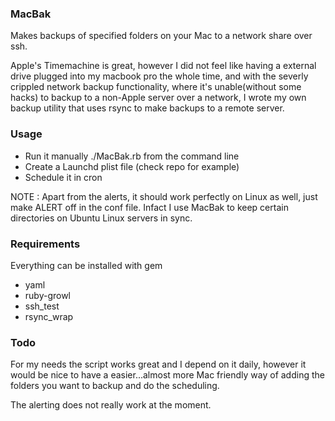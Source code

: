 ### MacBak

Makes backups of specified folders on your Mac to a network share over
ssh.

Apple's Timemachine is great, however I did not feel like having a
external drive plugged into my macbook pro the whole time, and with the
severly crippled network backup functionality, where it's unable(without
some hacks) to backup to a non-Apple server over a network, I wrote my
own backup utility that uses rsync to make backups to a remote server.

### Usage

* Run it manually ./MacBak.rb from the command line
* Create a Launchd plist file (check repo for example)
* Schedule it in cron

NOTE : Apart from the alerts, it should work perfectly on Linux as well,
just make ALERT off in the conf file. Infact I use MacBak to keep certain
directories on Ubuntu Linux servers in sync.

### Requirements

Everything can be installed with gem
* yaml
* ruby-growl
* ssh_test
* rsync_wrap

### Todo

For my needs the script works great and I depend on it daily, however
it would be nice to have a easier...almost more Mac friendly way of
adding the folders you want to backup and do the scheduling.

The alerting does not really work at the moment.
